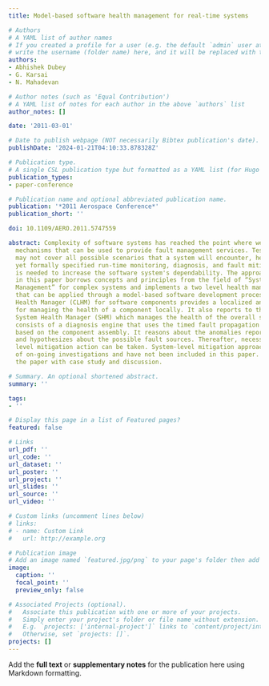 ```yaml
---
title: Model-based software health management for real-time systems

# Authors
# A YAML list of author names
# If you created a profile for a user (e.g. the default `admin` user at `content/authors/admin/`), 
# write the username (folder name) here, and it will be replaced with their full name and linked to their profile.
authors:
- Abhishek Dubey
- G. Karsai
- N. Mahadevan

# Author notes (such as 'Equal Contribution')
# A YAML list of notes for each author in the above `authors` list
author_notes: []

date: '2011-03-01'

# Date to publish webpage (NOT necessarily Bibtex publication's date).
publishDate: '2024-01-21T04:10:33.878328Z'

# Publication type.
# A single CSL publication type but formatted as a YAML list (for Hugo requirements).
publication_types:
- paper-conference

# Publication name and optional abbreviated publication name.
publication: '*2011 Aerospace Conference*'
publication_short: ''

doi: 10.1109/AERO.2011.5747559

abstract: Complexity of software systems has reached the point where we need run-time
  mechanisms that can be used to provide fault management services. Testing and verification
  may not cover all possible scenarios that a system will encounter, hence a simpler,
  yet formally specified run-time monitoring, diagnosis, and fault mitigation architecture
  is needed to increase the software system's dependability. The approach described
  in this paper borrows concepts and principles from the field of “Systems Health
  Management” for complex systems and implements a two level health management strategy
  that can be applied through a model-based software development process. The Component-level
  Health Manager (CLHM) for software components provides a localized and limited functionality
  for managing the health of a component locally. It also reports to the higher-level
  System Health Manager (SHM) which manages the health of the overall system. SHM
  consists of a diagnosis engine that uses the timed fault propagation (TFPG) model
  based on the component assembly. It reasons about the anomalies reported by CLHM
  and hypothesizes about the possible fault sources. Thereafter, necessary system
  level mitigation action can be taken. System-level mitigation approaches are subject
  of on-going investigations and have not been included in this paper. We conclude
  the paper with case study and discussion.

# Summary. An optional shortened abstract.
summary: ''

tags:
- ''

# Display this page in a list of Featured pages?
featured: false

# Links
url_pdf: ''
url_code: ''
url_dataset: ''
url_poster: ''
url_project: ''
url_slides: ''
url_source: ''
url_video: ''

# Custom links (uncomment lines below)
# links:
# - name: Custom Link
#   url: http://example.org

# Publication image
# Add an image named `featured.jpg/png` to your page's folder then add a caption below.
image:
  caption: ''
  focal_point: ''
  preview_only: false

# Associated Projects (optional).
#   Associate this publication with one or more of your projects.
#   Simply enter your project's folder or file name without extension.
#   E.g. `projects: ['internal-project']` links to `content/project/internal-project/index.md`.
#   Otherwise, set `projects: []`.
projects: []
---
```


Add the **full text** or **supplementary notes** for the publication here using Markdown formatting.
